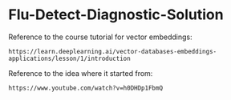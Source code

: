 # Flu-Detect-Diagnostic-Solution
Reference to the course tutorial for vector embeddings:

```
https://learn.deeplearning.ai/vector-databases-embeddings-applications/lesson/1/introduction
```

Reference to the idea where it started from:

```
https://www.youtube.com/watch?v=h0DHDp1FbmQ
```
